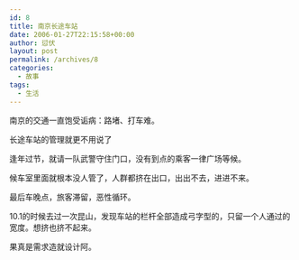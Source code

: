 ```yaml
---
id: 8
title: 南京长途车站
date: 2006-01-27T22:15:58+00:00
author: 愆伏
layout: post
permalink: /archives/8
categories:
  - 故事
tags:
  - 生活
---
```

南京的交通一直饱受诟病：路堵、打车难。
  
长途车站的管理就更不用说了
  
逢年过节，就请一队武警守住门口，没有到点的乘客一律广场等候。
  
候车室里面就根本没人管了，人群都挤在出口，出出不去，进进不来。
  
最后车晚点，旅客滞留，恶性循环。
  
10.1的时候去过一次昆山，发现车站的栏杆全部造成弓字型的，只留一个人通过的宽度。想挤也挤不起来。
  
果真是需求造就设计阿。